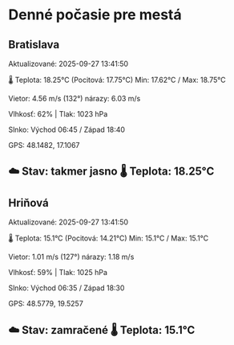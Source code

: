 ﻿# Denné počasie pre mestá

## Bratislava
Aktualizované: 2025-09-27 13:41:50

🌡️ Teplota: 18.25°C 
(Pocitová: 17.75°C)
Min: 17.62°C / Max: 18.75°C

Vietor: 4.56 m/s    (132°) 
nárazy: 6.03 m/s

Vlhkosť: 62% | Tlak: 1023 hPa

Slnko: Východ 06:45 / Západ 18:40

GPS: 48.1482, 17.1067

☁️ Stav: takmer jasno        🌡️ Teplota: 18.25°C
---

## Hriňová
Aktualizované: 2025-09-27 13:41:50

🌡️ Teplota: 15.1°C 
(Pocitová: 14.21°C)
Min: 15.1°C / Max: 15.1°C

Vietor: 1.01 m/s (127°)
nárazy: 1.18 m/s

Vlhkosť: 59% | Tlak: 1025 hPa

Slnko: Východ 06:35 / Západ 18:30

GPS: 48.5779, 19.5257

☁️ Stav: zamračené        🌡️ Teplota: 15.1°C
---
